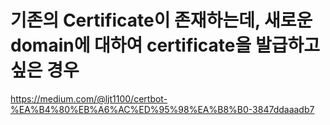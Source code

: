 # 기존의 Certificate이 존재하는데, 새로운 domain에 대하여 certificate을 발급하고 싶은 경우

https://medium.com/@ljt1100/certbot-%EA%B4%80%EB%A6%AC%ED%95%98%EA%B8%B0-3847ddaaadb7
